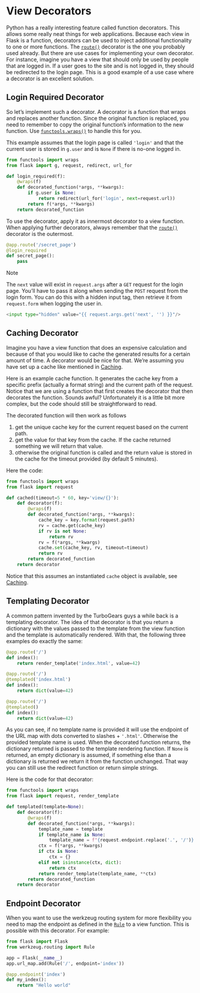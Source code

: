 
# View Decorators


Python has a really interesting feature called function decorators. This
allows some really neat things for web applications. Because each view in
Flask is a function, decorators can be used to inject additional
functionality to one or more functions. The [`route()`](https://flask.palletsprojects.com/../../api/#flask.Flask.route "flask.Flask.route")
decorator is the one you probably used already. But there are use cases
for implementing your own decorator. For instance, imagine you have a
view that should only be used by people that are logged in. If a user
goes to the site and is not logged in, they should be redirected to the
login page. This is a good example of a use case where a decorator is an
excellent solution.



## Login Required Decorator


So let’s implement such a decorator. A decorator is a function that
wraps and replaces another function. Since the original function is
replaced, you need to remember to copy the original function’s information
to the new function. Use [`functools.wraps()`](https://docs.python.org/3/library/functools.html#functools.wraps "(in Python v3.11)") to handle this for you.


This example assumes that the login page is called `'login'` and that
the current user is stored in `g.user` and is `None` if there is no-one
logged in.



```python
from functools import wraps
from flask import g, request, redirect, url_for

def login_required(f):
    @wraps(f)
    def decorated_function(*args, **kwargs):
        if g.user is None:
            return redirect(url_for('login', next=request.url))
        return f(*args, **kwargs)
    return decorated_function

```


To use the decorator, apply it as innermost decorator to a view function.
When applying further decorators, always remember
that the [`route()`](https://flask.palletsprojects.com/../../api/#flask.Flask.route "flask.Flask.route") decorator is the outermost.



```python
@app.route('/secret_page')
@login_required
def secret_page():
    pass

```



Note


The `next` value will exist in `request.args` after a `GET` request for
the login page. You’ll have to pass it along when sending the `POST` request
from the login form. You can do this with a hidden input tag, then retrieve it
from `request.form` when logging the user in.



```python
<input type="hidden" value="{{ request.args.get('next', '') }}"/>

```





## Caching Decorator


Imagine you have a view function that does an expensive calculation and
because of that you would like to cache the generated results for a
certain amount of time. A decorator would be nice for that. We’re
assuming you have set up a cache like mentioned in [Caching](https://flask.palletsprojects.com/../caching/).


Here is an example cache function. It generates the cache key from a
specific prefix (actually a format string) and the current path of the
request. Notice that we are using a function that first creates the
decorator that then decorates the function. Sounds awful? Unfortunately
it is a little bit more complex, but the code should still be
straightforward to read.


The decorated function will then work as follows


1. get the unique cache key for the current request based on the current
path.
2. get the value for that key from the cache. If the cache returned
something we will return that value.
3. otherwise the original function is called and the return value is
stored in the cache for the timeout provided (by default 5 minutes).


Here the code:



```python
from functools import wraps
from flask import request

def cached(timeout=5 * 60, key='view/{}'):
    def decorator(f):
        @wraps(f)
        def decorated_function(*args, **kwargs):
            cache_key = key.format(request.path)
            rv = cache.get(cache_key)
            if rv is not None:
                return rv
            rv = f(*args, **kwargs)
            cache.set(cache_key, rv, timeout=timeout)
            return rv
        return decorated_function
    return decorator

```


Notice that this assumes an instantiated `cache` object is available, see
[Caching](https://flask.palletsprojects.com/../caching/).




## Templating Decorator


A common pattern invented by the TurboGears guys a while back is a
templating decorator. The idea of that decorator is that you return a
dictionary with the values passed to the template from the view function
and the template is automatically rendered. With that, the following
three examples do exactly the same:



```python
@app.route('/')
def index():
    return render_template('index.html', value=42)

@app.route('/')
@templated('index.html')
def index():
    return dict(value=42)

@app.route('/')
@templated()
def index():
    return dict(value=42)

```


As you can see, if no template name is provided it will use the endpoint
of the URL map with dots converted to slashes + `'.html'`. Otherwise
the provided template name is used. When the decorated function returns,
the dictionary returned is passed to the template rendering function. If
`None` is returned, an empty dictionary is assumed, if something else than
a dictionary is returned we return it from the function unchanged. That
way you can still use the redirect function or return simple strings.


Here is the code for that decorator:



```python
from functools import wraps
from flask import request, render_template

def templated(template=None):
    def decorator(f):
        @wraps(f)
        def decorated_function(*args, **kwargs):
            template_name = template
            if template_name is None:
                template_name = f"{request.endpoint.replace('.', '/')}.html"
            ctx = f(*args, **kwargs)
            if ctx is None:
                ctx = {}
            elif not isinstance(ctx, dict):
                return ctx
            return render_template(template_name, **ctx)
        return decorated_function
    return decorator

```




## Endpoint Decorator


When you want to use the werkzeug routing system for more flexibility you
need to map the endpoint as defined in the [`Rule`](https://werkzeug.palletsprojects.com/en/2.2.x/routing/#werkzeug.routing.Rule "(in Werkzeug v2.2.x)")
to a view function. This is possible with this decorator. For example:



```python
from flask import Flask
from werkzeug.routing import Rule

app = Flask(__name__)
app.url_map.add(Rule('/', endpoint='index'))

@app.endpoint('index')
def my_index():
    return "Hello world"

```







